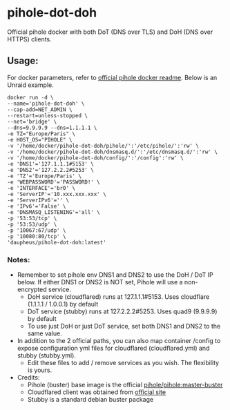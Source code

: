 # pihole-dot-doh
Official pihole docker with both DoT (DNS over TLS) and DoH (DNS over HTTPS) clients.

## Usage:
For docker parameters, refer to [official pihole docker readme](https://github.com/pi-hole/pi-hole). Below is an Unraid example.

    docker run -d \
    --name='pihole-dot-doh' \
    --cap-add=NET_ADMIN \
    --restart=unless-stopped \
    --net='bridge' \
	--dns=9.9.9.9 --dns=1.1.1.1 \
    -e TZ="Europe/Paris" \
    -e HOST_OS="PIHOLE" \
    -v '/home/docker/pihole-dot-doh/pihole/':'/etc/pihole/':'rw' \
    -v '/home/docker/pihole-dot-doh/dnsmasq.d/':'/etc/dnsmasq.d/':'rw' \
    -v '/home/docker/pihole-dot-doh/config/':'/config':'rw' \
    -e 'DNS1'='127.1.1.1#5153' \
    -e 'DNS2'='127.2.2.2#5253' \
    -e 'TZ'='Europe/Paris' \
    -e 'WEBPASSWORD'='PASSWORD!' \
    -e 'INTERFACE'='br0' \
    -e 'ServerIP'='10.xxx.xxx.xxx' \
    -e 'ServerIPv6'='' \
    -e 'IPv6'='False' \
    -e 'DNSMASQ_LISTENING'='all' \
    -p '53:53/tcp' \
    -p '53:53/udp' \
    -p '10067:67/udp' \
    -p '10080:80/tcp' \
    'daupheus/pihole-dot-doh:latest'

### Notes:
* Remember to set pihole env DNS1 and DNS2 to use the DoH / DoT IP below. If either DNS1 or DNS2 is NOT set, Pihole will use a non-encrypted service.
  * DoH service (cloudflared) runs at 127.1.1.1#5153. Uses cloudflare (1.1.1.1 / 1.0.0.1) by default
  * DoT service (stubby) runs at 127.2.2.2#5253. Uses quad9 (9.9.9.9) by default
  * To use just DoH or just DoT service, set both DNS1 and DNS2 to the same value. 
* In addition to the 2 official paths, you can also map container /config to expose configuration yml files for cloudflared (cloudflared.yml) and stubby (stubby.yml).
  * Edit these files to add / remove services as you wish. The flexibility is yours.
* Credits:
  * Pihole (buster) base image is the official [pihole/pihole:master-buster](https://hub.docker.com/r/pihole/pihole/tags?page=1&name=master-buster)
  * Cloudflared client was obtained from [official site](https://developers.cloudflare.com/argo-tunnel/downloads)
  * Stubby is a standard debian buster package
